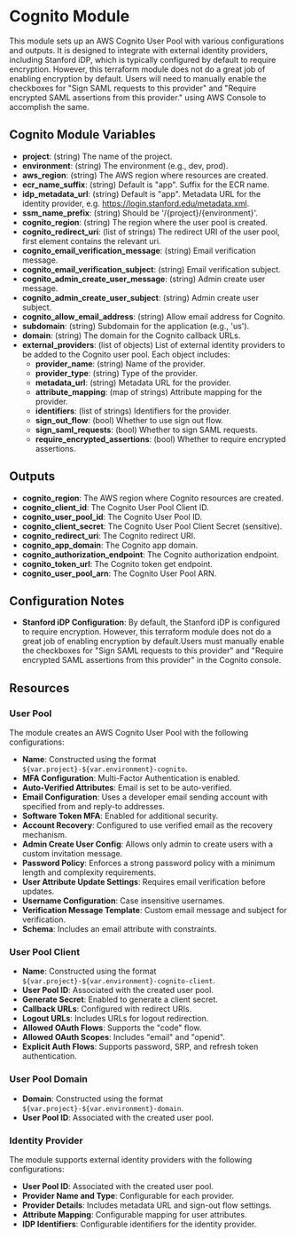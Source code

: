 # Cognito Module

This module sets up an AWS Cognito User Pool with various configurations and outputs. It is designed to integrate with external identity providers, including Stanford iDP, which is typically configured by default to require encryption. However, this terraform module does not do a great job of enabling encryption by default. Users will need to manually enable the checkboxes for "Sign SAML requests to this provider" and "Require encrypted SAML assertions from this provider." using AWS Console to accomplish the same.

## Cognito Module Variables

- **project**: (string) The name of the project.
- **environment**: (string) The environment (e.g., dev, prod).
- **aws_region**: (string) The AWS region where resources are created.
- **ecr_name_suffix**: (string) Default is "app". Suffix for the ECR name.
- **idp_metadata_url**: (string) Default is "app". Metadata URL for the identity provider, e.g. https://login.stanford.edu/metadata.xml.
- **ssm_name_prefix**: (string) Should be '/{project}/{environment}'.
- **cognito_region**: (string) The region where the user pool is created.
- **cognito_redirect_uri**: (list of strings) The redirect URI of the user pool, first element contains the relevant uri.
- **cognito_email_verification_message**: (string) Email verification message.
- **cognito_email_verification_subject**: (string) Email verification subject.
- **cognito_admin_create_user_message**: (string) Admin create user message.
- **cognito_admin_create_user_subject**: (string) Admin create user subject.
- **cognito_allow_email_address**: (string) Allow email address for Cognito.
- **subdomain**: (string) Subdomain for the application (e.g., 'us').
- **domain**: (string) The domain for the Cognito callback URLs.
- **external_providers**: (list of objects) List of external identity providers to be added to the Cognito user pool. Each object includes:
  - **provider_name**: (string) Name of the provider.
  - **provider_type**: (string) Type of the provider.
  - **metadata_url**: (string) Metadata URL for the provider.
  - **attribute_mapping**: (map of strings) Attribute mapping for the provider.
  - **identifiers**: (list of strings) Identifiers for the provider.
  - **sign_out_flow**: (bool) Whether to use sign out flow.
  - **sign_saml_requests**: (bool) Whether to sign SAML requests.
  - **require_encrypted_assertions**: (bool) Whether to require encrypted assertions.

## Outputs

- **cognito_region**: The AWS region where Cognito resources are created.
- **cognito_client_id**: The Cognito User Pool Client ID.
- **cognito_user_pool_id**: The Cognito User Pool ID.
- **cognito_client_secret**: The Cognito User Pool Client Secret (sensitive).
- **cognito_redirect_uri**: The Cognito redirect URI.
- **cognito_app_domain**: The Cognito app domain.
- **cognito_authorization_endpoint**: The Cognito authorization endpoint.
- **cognito_token_url**: The Cognito token get endpoint.
- **cognito_user_pool_arn**: The Cognito User Pool ARN.

## Configuration Notes

- **Stanford iDP Configuration**: By default, the Stanford iDP is configured to require encryption. However, this terraform module does not do a great job of enabling encryption by default.Users must manually enable the checkboxes for "Sign SAML requests to this provider" and "Require encrypted SAML assertions from this provider" in the Cognito console.

## Resources

### User Pool

The module creates an AWS Cognito User Pool with the following configurations:

- **Name**: Constructed using the format `${var.project}-${var.environment}-cognito`.
- **MFA Configuration**: Multi-Factor Authentication is enabled.
- **Auto-Verified Attributes**: Email is set to be auto-verified.
- **Email Configuration**: Uses a developer email sending account with specified from and reply-to addresses.
- **Software Token MFA**: Enabled for additional security.
- **Account Recovery**: Configured to use verified email as the recovery mechanism.
- **Admin Create User Config**: Allows only admin to create users with a custom invitation message.
- **Password Policy**: Enforces a strong password policy with a minimum length and complexity requirements.
- **User Attribute Update Settings**: Requires email verification before updates.
- **Username Configuration**: Case insensitive usernames.
- **Verification Message Template**: Custom email message and subject for verification.
- **Schema**: Includes an email attribute with constraints.

### User Pool Client

- **Name**: Constructed using the format `${var.project}-${var.environment}-cognito-client`.
- **User Pool ID**: Associated with the created user pool.
- **Generate Secret**: Enabled to generate a client secret.
- **Callback URLs**: Configured with redirect URIs.
- **Logout URLs**: Includes URLs for logout redirection.
- **Allowed OAuth Flows**: Supports the "code" flow.
- **Allowed OAuth Scopes**: Includes "email" and "openid".
- **Explicit Auth Flows**: Supports password, SRP, and refresh token authentication.

### User Pool Domain

- **Domain**: Constructed using the format `${var.project}-${var.environment}-domain`.
- **User Pool ID**: Associated with the created user pool.

### Identity Provider

The module supports external identity providers with the following configurations:

- **User Pool ID**: Associated with the created user pool.
- **Provider Name and Type**: Configurable for each provider.
- **Provider Details**: Includes metadata URL and sign-out flow settings.
- **Attribute Mapping**: Configurable mapping for user attributes.
- **IDP Identifiers**: Configurable identifiers for the identity provider.

